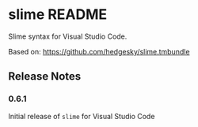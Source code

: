 # slime README

Slime syntax for Visual Studio Code.

Based on: https://github.com/hedgesky/slime.tmbundle


## Release Notes

### 0.6.1

Initial release of `slime` for Visual Studio Code
